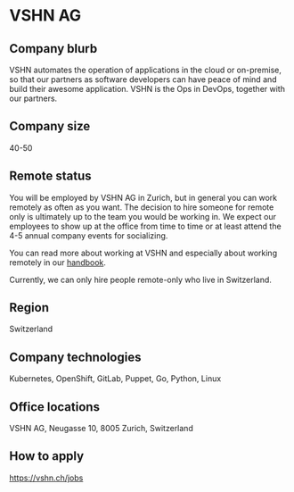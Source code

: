 # VSHN AG

## Company blurb

VSHN automates the operation of applications in the cloud or on-premise, so that our partners as software developers can have peace of mind and build their awesome application. VSHN is the Ops in DevOps, together with our partners.

## Company size

40-50

## Remote status

You will be employed by VSHN AG in Zurich, but in general you can work remotely as often as you want. The decision to hire someone for remote only is ultimately up to the team you would be working in. We expect our employees to show up at the office from time to time or at least attend the 4-5 annual company events for socializing.

You can read more about working at VSHN and especially about working remotely in our [handbook](https://handbook.vshn.ch/hb/remote_working.html).

Currently, we can only hire people remote-only who live in Switzerland.

## Region

Switzerland

## Company technologies

Kubernetes, OpenShift, GitLab, Puppet, Go, Python, Linux

## Office locations

VSHN AG, Neugasse 10, 8005 Zurich, Switzerland

## How to apply

https://vshn.ch/jobs
